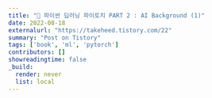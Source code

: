 ```yaml
---
title: "📙 파이썬 딥러닝 파이토치 PART 2 : AI Background (1)"
date: 2022-08-18
externalurl: "https://takeheed.tistory.com/22"
summary: "Post on Tistory"
tags: ['book', 'ml', 'pytorch']
contributors: []
showreadingtime: false
_build:
  render: never
  list: local
---
```

